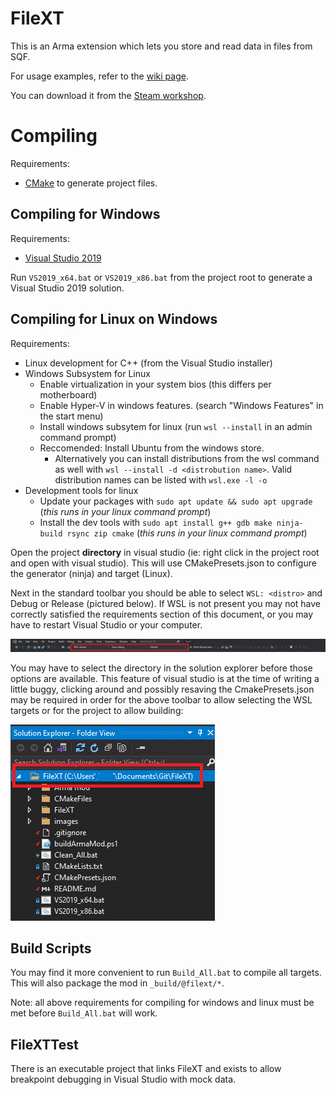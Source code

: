 # FileXT

This is an Arma extension which lets you store and read data in files from SQF.

For usage examples, refer to the [wiki page](https://github.com/Vindicta-Team/FileXT/wiki).

You can download it from the [Steam workshop](https://steamcommunity.com/sharedfiles/filedetails/?id=2162811561).

# Compiling

Requirements:
* [CMake](https://cmake.org/) to generate project files.

## Compiling for Windows

Requirements:
* [Visual Studio 2019](https://visualstudio.microsoft.com/vs/older-downloads/) 

Run `VS2019_x64.bat` or `VS2019_x86.bat` from the project root to generate a Visual Studio 2019 solution.

## Compiling for Linux on Windows

Requirements:
* Linux development for C++ (from the Visual Studio installer)
* Windows Subsystem for Linux
    * Enable virtualization in your system bios (this differs per motherboard)
    * Enable Hyper-V in windows features. (search "Windows Features" in the start menu)
    * Install windows subsytem for linux (run `wsl --install` in an admin command prompt)
    * Reccomended: Install Ubuntu from the windows store. 
        * Alternatively you can install distributions from the wsl command as well with `wsl --install -d <distrobution name>`. Valid distribution names can be listed with `wsl.exe -l -o`
* Development tools for linux
    * Update your packages with `sudo apt update && sudo apt upgrade` (*this runs in your linux command prompt*)
    * Install the dev tools with `sudo apt install g++ gdb make ninja-build rsync zip cmake` (*this runs in your linux command prompt*)

Open the project **directory** in visual studio (ie: right click in the project root and open with visual studio). This will use CMakePresets.json to configure the generator (ninja) and target (Linux).

Next in the standard toolbar you should be able to select `WSL: <distro>` and Debug or Release (pictured below). If WSL is not present you may not have correctly satisfied the requirements section of this document, or you may have to restart Visual Studio or your computer.

![WSL Toolbar](images/wsl-toolbar.png)

You may have to select the directory in the solution explorer before those options are available. This feature of visual studio is at the time of writing a little buggy, clicking around and possibly resaving the CmakePresets.json may be required in order for the above toolbar to allow selecting the WSL targets or for the project to allow building:

![Select Startup](images/select-startup.png)

## Build Scripts

You may find it more convenient to run `Build_All.bat` to compile all targets. This will also package the mod in `_build/@filext/*`.

Note: all above requirements for compiling for windows and linux must be met before `Build_All.bat` will work.

## FileXTTest

There is an executable project that links FileXT and exists to allow breakpoint debugging in Visual Studio with mock data.
